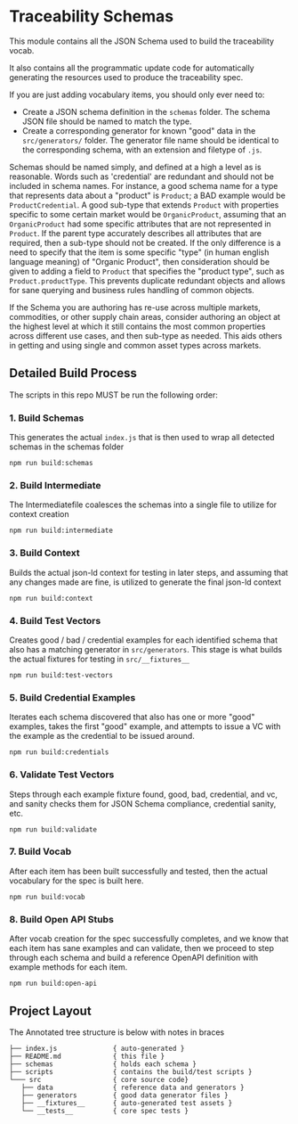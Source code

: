 # Traceability Schemas

This module contains all the JSON Schema used to build the traceability vocab.

It also contains all the programmatic update code for automatically generating the resources used to produce the traceability spec.

If you are just adding vocabulary items, you should only ever need to:
- Create a JSON schema definition in the `schemas` folder. The schema JSON file should be named to match the type.
- Create a corresponding generator for known "good" data in the `src/generators/` folder.  The generator file name should be identical to the corresponding schema, with an extension and filetype of `.js`.

Schemas should be named simply, and defined at a high a level as is reasonable.  Words such as 'credential' are redundant and should not be included in schema names.  For instance, a good schema name for a type that represents data about a "product" is `Product`; a BAD example would be `ProductCredential`.  A good sub-type that extends `Product` with properties specific to some certain market would be `OrganicProduct`, assuming that an `OrganicProduct` had some specific attributes that are not represented in `Product`.  If the parent type accurately describes all attributes that are required, then a sub-type should not be created. If the only difference is a need to specify that the item is some specific "type" (in human english language meaning) of "Organic Product", then consideration should be given to adding a field to `Product` that specifies the "product type", such as `Product.productType`.  This prevents duplicate redundant objects and allows for sane querying and business rules handling of common objects. 

If the Schema you are authoring has re-use across multiple markets, commodities, or other supply chain areas, consider authoring an object at the highest level at which it still contains the most common properties across different use cases, and then sub-type as needed.  This aids others in getting and using single and common asset types across markets.

## Detailed Build Process

The scripts in this repo MUST be run the following order:

### 1. Build Schemas

This generates the actual `index.js` that is then used to wrap all detected schemas in the schemas folder
```
npm run build:schemas
```

### 2. Build Intermediate

The Intermediatefile coalesces the schemas into a single file to utilize for context creation 
```
npm run build:intermediate
```

### 3. Build Context

Builds the actual json-ld context for testing in later steps, and assuming that any changes made are fine, is utilized to generate the final json-ld context
```
npm run build:context
```

### 4. Build Test Vectors

Creates good / bad / credential examples for each identified schema that also has a matching generator in `src/generators`. This stage is what builds the actual fixtures for testing in `src/__fixtures__`
```
npm run build:test-vectors
```

### 5. Build Credential Examples

Iterates each schema discovered that also has one or more "good" examples, takes the first "good" example, and attempts to issue a VC with the example as the credential to be issued around.
```
npm run build:credentials
```

### 6. Validate Test Vectors

Steps through each example fixture found, good, bad, credential, and vc, and sanity checks them for JSON Schema compliance, credential sanity, etc.
```
npm run build:validate
```

### 7. Build Vocab

After each item has been built successfully and tested, then the actual vocabulary for the spec is built here.
```
npm run build:vocab
```

### 8. Build Open API Stubs

After vocab creation for the spec successfully completes, and we know that each item has sane examples and can validate, then we proceed to step through each schema and build a reference OpenAPI definition with example methods for each item. 
```
npm run build:open-api
```


## Project Layout

The Annotated tree structure is below with notes in braces
```
├── index.js              { auto-generated }
├── README.md             { this file }
├── schemas               { holds each schema }
├── scripts               { contains the build/test scripts }
└─── src                  { core source code}
   ├── data               { reference data and generators }
   ├── generators         { good data generator files }
   ├── __fixtures__       { auto-generated test assets }
   └── __tests__          { core spec tests }
````
